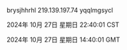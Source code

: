 brysjhhrhl 219.139.197.74 yqqlmgsycl

2024年 10月 27日 星期日 22:40:01 CST

2024年 10月 27日 星期日 14:40:01 GMT
